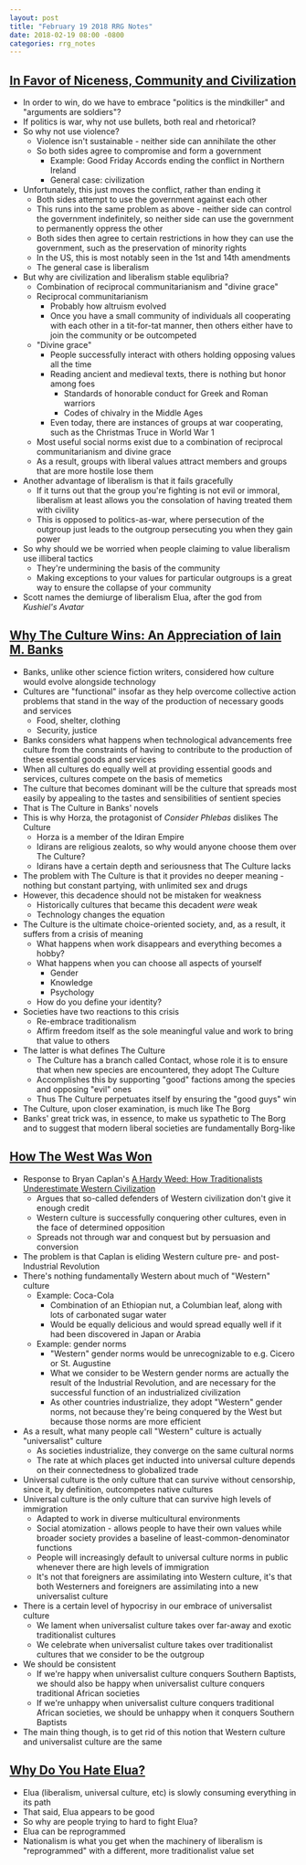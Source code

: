 ```yaml
---
layout: post
title: "February 19 2018 RRG Notes"
date: 2018-02-19 08:00 -0800
categories: rrg_notes
---
```


## [In Favor of Niceness, Community and Civilization](http://slatestarcodex.com/2014/02/23/in-favor-of-niceness-community-and-civilization/)
* In order to win, do we have to embrace "politics is the mindkiller" and "arguments are soldiers"?
* If politics is war, why not use bullets, both real and rhetorical?
* So why not use violence?
    * Violence isn't sustainable - neither side can annihilate the other
    * So both sides agree to compromise and form a government
        * Example: Good Friday Accords ending the conflict in Northern Ireland
        * General case: civilization
* Unfortunately, this just moves the conflict, rather than ending it
    * Both sides attempt to use the government against each other
    * This runs into the same problem as above - neither side can control the government indefinitely, so neither side can use the government to permanently oppress the other
    * Both sides then agree to certain restrictions in how they can use the government, such as the preservation of minority rights
    * In the US, this is most notably seen in the 1st and 14th amendments
    * The general case is liberalism
* But why are civilization and liberalism stable equlibria?
    * Combination of reciprocal communitarianism and "divine grace"
    * Reciprocal communitarianism
        * Probably how altruism evolved
        * Once you have a small community of individuals all cooperating with each other in a tit-for-tat manner, then others either have to join the community or be outcompeted
    * "Divine grace"
        * People successfully interact with others holding opposing values all the time
        * Reading ancient and medieval texts, there is nothing but honor among foes
            * Standards of honorable conduct for Greek and Roman warriors
            * Codes of chivalry in the Middle Ages
        * Even today, there are instances of groups at war cooperating, such as the Christmas Truce in World War 1
    * Most useful social norms exist due to a combination of reciprocal communitarianism and divine grace
    * As a result, groups with liberal values attract members and groups that are more hostile lose them
* Another advantage of liberalism is that it fails gracefully
    * If it turns out that the group you're fighting is not evil or immoral, liberalism at least allows you the consolation of having treated them with civility
    * This is opposed to politics-as-war, where persecution of the outgroup just leads to the outgroup persecuting you when they gain power
* So why should we be worried when people claiming to value liberalism use illiberal tactics
    * They're undermining the basis of the community
    * Making exceptions to your values for particular outgroups is a great way to ensure the collapse of your community
* Scott names the demiurge of liberalism Elua, after the god from *Kushiel's Avatar*

## [Why The Culture Wins: An Appreciation of Iain M. Banks](http://sciphijournal.org/why-the-culture-wins-an-appreciation-of-iain-m-banks/)
* Banks, unlike other science fiction writers, considered how culture would evolve alongside technology
* Cultures are "functional" insofar as they help overcome collective action problems that stand in the way of the production of necessary goods and services
    * Food, shelter, clothing
    * Security, justice
* Banks considers what happens when technological advancements free culture from the constraints of having to contribute to the production of these essential goods and services
* When all cultures do equally well at providing essential goods and services, cultures compete on the basis of memetics
* The culture that becomes dominant will be the culture that spreads most easily by appealing to the tastes and sensibilities of sentient species
* That is The Culture in Banks' novels
* This is why Horza, the protagonist of *Consider Phlebas* dislikes The Culture
    * Horza is a member of the Idiran Empire
    * Idirans are religious zealots, so why would anyone choose them over The Culture?
    * Idirans have a certain depth and seriousness that The Culture lacks
* The problem with The Culture is that it provides no deeper meaning - nothing but constant partying, with unlimited sex and drugs
* However, this decadence should not be mistaken for weakness
    * Historically cultures that became this decadent *were* weak
    * Technology changes the equation
* The Culture is the ultimate choice-oriented society, and, as a result, it suffers from a crisis of meaning
    * What happens when work disappears and everything becomes a hobby?
    * What happens when you can choose all aspects of yourself
        * Gender
        * Knowledge
        * Psychology
    * How do you define your identity?
* Societies have two reactions to this crisis
    * Re-embrace traditionalism
    * Affirm freedom itself as the sole meaningful value and work to bring that value to others
* The latter is what defines The Culture
    * The Culture has a branch called Contact, whose role it is to ensure that when new species are encountered, they adopt The Culture
    * Accomplishes this by supporting "good" factions among the species and opposing "evil" ones
    * Thus The Culture perpetuates itself by ensuring the "good guys" win
* The Culture, upon closer examination, is much like The Borg
* Banks' great trick was, in essence, to make us sypathetic to The Borg and to suggest that modern liberal societies are fundamentally Borg-like

## [How The West Was Won](http://slatestarcodex.com/2016/07/25/how-the-west-was-won/)
* Response to Bryan Caplan's [A Hardy Weed: How Traditionalists Underestimate Western Civilization](http://econlog.econlib.org/archives/2014/06/a_hardy_week_ho.html)
    * Argues that so-called defenders of Western civilization don't give it enough credit
    * Western culture is successfully conquering other cultures, even in the face of determined opposition
    * Spreads not through war and conquest but by persuasion and conversion
* The problem is that Caplan is eliding Western culture pre- and post-Industrial Revolution
* There's nothing fundamentally Western about much of "Western" culture
    * Example: Coca-Cola
        * Combination of an Ethiopian nut, a Columbian leaf, along with lots of carbonated sugar water
        * Would be equally delicious and would spread equally well if it had been discovered in Japan or Arabia
    * Example: gender norms
        * "Western" gender norms would be unrecognizable to e.g. Cicero or St. Augustine
        * What we consider to be Western gender norms are actually the result of the Industrial Revolution, and are necessary for the successful function of an industrialized civilization
        * As other countries industrialize, they adopt "Western" gender norms, not because they're being conquered by the West but because those norms are more efficient
* As a result, what many people call "Western" culture is actually "universalist" culture
    * As societies industrialize, they converge on the same cultural norms
    * The rate at which places get inducted into universal culture depends on their connectedness to globalized trade
* Universal culture is the only culture that can survive without censorship, since it, by definition, outcompetes native cultures
* Universal culture is the only culture that can survive high levels of immigration
    * Adapted to work in diverse multicultural environments
    * Social atomization - allows people to have their own values while broader society provides a baseline of least-common-denominator functions
    * People will increasingly default to universal culture norms in public whenever there are high levels of immigration
    * It's not that foreigners are assimilating into Western culture, it's that both Westerners and foreigners are assimilating into a new universalist culture
* There is a certain level of hypocrisy in our embrace of universalist culture
    * We lament when universalist culture takes over far-away and exotic traditionalist cultures
    * We celebrate when universalist culture takes over traditionalist cultures that we consider to be the outgroup
* We should be consistent 
    * If we're happy when universalist culture conquers Southern Baptists, we should also be happy when universalist culture conquers traditional African societies
    * If we're unhappy when universalist culture conquers traditional African societies, we should be unhappy when it conquers Southern Baptists
* The main thing though, is to get rid of this notion that Western culture and universalist culture are the same

## [Why Do You Hate Elua?](https://hivewired.wordpress.com/2017/07/05/why-do-you-hate-elua/)
* Elua (liberalism, universal culture, etc) is slowly consuming everything in its path
* That said, Elua appears to be good
* So why are people trying to hard to fight Elua?
* Elua can be reprogrammed
* Nationalism is what you get when the machinery of liberalism is "reprogrammed" with a different, more traditionalist value set
